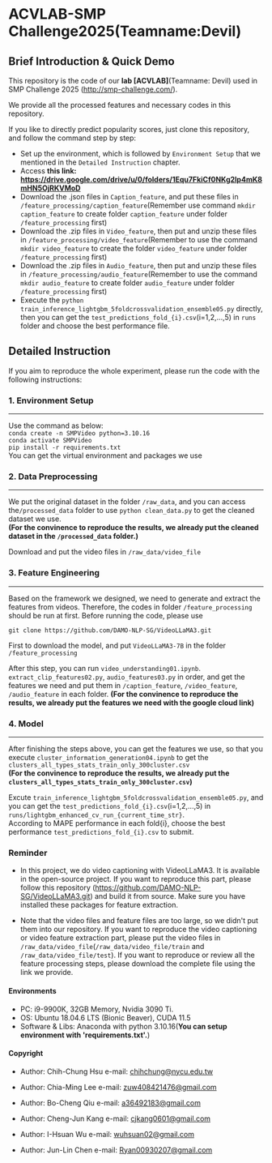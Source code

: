 # ACVLAB-SMP Challenge2025(Teamname:Devil)


## Brief Introduction & Quick Demo

This repository is the code of our **lab [ACVLAB]**(Teamname: Devil) used in SMP Challenge 2025 (http://smp-challenge.com/).

We provide all the processed features and necessary codes in this repository.

If you like to directly predict popularity scores, just clone this repository, and follow the command step by step:  
- Set up the environment, which is followed by `Environment Setup` that we mentioned in the `Detailed Instruction` chapter.
- Access **this link: https://drive.google.com/drive/u/0/folders/1Equ7FkiCf0NKg2lp4mK8mHN5OjRKVMoD**
- Download the .json files in `Caption_feature`, and put these files in `/feature_processing/caption_feature`(Remember use command `mkdir caption_feature` to create folder `caption_feature` under folder `/feature_processing` first)
- Download the .zip files in `Video_feature`, then put and unzip these files in `/feature_processing/video_feature`(Remember to use the command `mkdir video_feature` to create the folder `video_feature` under folder `/feature_processing` first)
- Download the .zip files in `Audio_feature`, then put and unzip these files in `/feature_processing/audio_feature`(Remember to use the command `mkdir audio_feature` to create folder `audio_feature` under folder `/feature_processing` first)
- Execute the `python train_inference_lightgbm_5foldcrossvalidation_ensemble05.py` directly, then you can get the `test_predictions_fold_{i}.csv`(i=1,2,...,5) in `runs` folder and choose the best performance file. 

## Detailed Instruction

If you aim to reproduce the whole experiment, please run the code with the following instructions:

### 1. Environment Setup
---
Use the command as below:  
`conda create -n SMPVideo python=3.10.16`  
`conda activate SMPVideo`  
`pip install -r requirements.txt`  
You can get the virtual environment and packages we use


### 2. Data Preprocessing
---
We put the original dataset in the folder `/raw_data`, and you can access the`/processed_data` folder to use `python clean_data.py` to get the cleaned dataset we use.  
**(For the convinence to reproduce the results, we already put the cleaned dataset in the `/processed_data` folder.)**  

Download and put the video files in `/raw_data/video_file`

### 3. Feature Engineering
---
Based on the framework we designed, we need to generate and extract the features from videos. Therefore, the codes in folder `/feature_processing` should be run at first. Before running the code, please use 

`git clone https://github.com/DAMO-NLP-SG/VideoLLaMA3.git`  

First to download the model, and put `VideoLLaMA3-7B` in the folder `/feature_processing`  

After this step, you can run `video_understanding01.ipynb`. `extract_clip_features02.py`, `audio_features03.py` in order, and get the features we need and put them in `/caption_feature`, `/video_feature`, `/audio_feature` in each folder.
**(For the convinence to reproduce the results, we already put the features we need with the google cloud link)**  


### 4. Model
---
After finishing the steps above, you can get the features we use, so that you execute `cluster_information_generation04.ipynb` to get the `clusters_all_types_stats_train_only_300cluster.csv`  
**(For the convinence to reproduce the results, we already put the `clusters_all_types_stats_train_only_300cluster.csv`)**  

Excute `train_inference_lightgbm_5foldcrossvalidation_ensemble05.py`, and you can get the `test_predictions_fold_{i}.csv`(i=1,2,...,5) in `runs/lightgbm_enhanced_cv_run_{current_time_str}`.  
According to MAPE performance in each fold{i}, choose the best performance `test_predictions_fold_{i}.csv` to submit.  

### Reminder

- In this project, we do video captioning with VideoLLaMA3. It is available in the open-source project. If you want to reproduce this part, please follow this repository (https://github.com/DAMO-NLP-SG/VideoLLaMA3.git) and build it from source. Make sure you have installed these packages for feature extraction.

- Note that the video files and feature files are too large, so we didn't put them into our repository. If you want to reproduce the video captioning or video feature extraction part, please put the video files in `/raw_data/video_file`(`/raw_data/video_file/train` and `/raw_data/video_file/test`). If you want to reproduce or review all the feature processing steps, please download the complete file using the link we provide.

#### Environments
- PC: i9-9900K, 32GB Memory, Nvidia 3090 Ti.
- OS: Ubuntu 18.04.6 LTS (Bionic Beaver), CUDA 11.5
- Software & Libs: Anaconda with python 3.10.16(**You can setup environment with 'requirements.txt'.**)

#### Copyright
- Author: Chih-Chung Hsu
e-mail: chihchung@nycu.edu.tw

- Author: Chia-Ming Lee
e-mail: zuw408421476@gmail.com

- Author: Bo-Cheng Qiu
e-mail: a36492183@gmail.com

- Author: Cheng-Jun Kang
e-mail: cjkang0601@gmail.com

- Author: I-Hsuan Wu
e-mail: wuhsuan02@gmail.com

- Author: Jun-Lin Chen
e-mail: Ryan00930207@gmail.com
